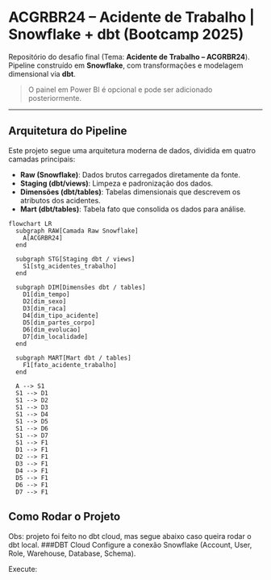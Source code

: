 # ACGRBR24 – Acidente de Trabalho | Snowflake + dbt (Bootcamp 2025)

Repositório do desafio final (Tema: **Acidente de Trabalho – ACGRBR24**).  
Pipeline construído em **Snowflake**, com transformações e modelagem dimensional via **dbt**.  
> O painel em Power BI é opcional e pode ser adicionado posteriormente.

---

##  Arquitetura do Pipeline

Este projeto segue uma arquitetura moderna de dados, dividida em quatro camadas principais:

- **Raw (Snowflake)**: Dados brutos carregados diretamente da fonte.
- **Staging (dbt/views)**: Limpeza e padronização dos dados.
- **Dimensões (dbt/tables)**: Tabelas dimensionais que descrevem os atributos dos acidentes.
- **Mart (dbt/tables)**: Tabela fato que consolida os dados para análise.

```mermaid
flowchart LR
  subgraph RAW[Camada Raw Snowflake]
    A[ACGRBR24]
  end

  subgraph STG[Staging dbt / views]
    S1[stg_acidentes_trabalho]
  end

  subgraph DIM[Dimensões dbt / tables]
    D1[dim_tempo]
    D2[dim_sexo]
    D3[dim_raca]
    D4[dim_tipo_acidente]
    D5[dim_partes_corpo]
    D6[dim_evolucao]
    D7[dim_localidade]
  end

  subgraph MART[Mart dbt / tables]
    F1[fato_acidente_trabalho]
  end

  A --> S1
  S1 --> D1
  S1 --> D2
  S1 --> D3
  S1 --> D4
  S1 --> D5
  S1 --> D6
  S1 --> D7
  S1 --> F1
  D1 --> F1
  D2 --> F1
  D3 --> F1
  D4 --> F1
  D5 --> F1
  D6 --> F1
  D7 --> F1
```
  ## Como Rodar o Projeto 
Obs: projeto foi feito no dbt cloud, mas segue abaixo caso queira rodar o dbt local.
  ###DBT Cloud
Configure a conexão Snowflake (Account, User, Role, Warehouse, Database, Schema).

Execute:





